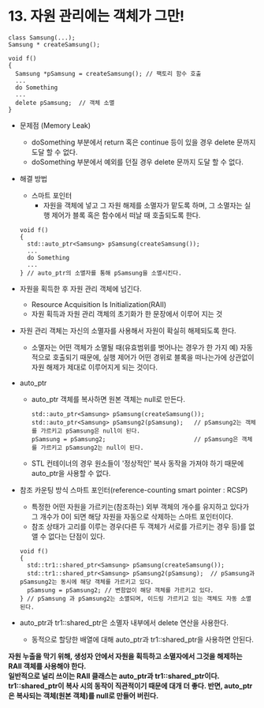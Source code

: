 # 13. 자원 관리에는 객체가 그만!

```
class Samsung(...);
Samsung * createSamsung();
```
```
void f()
{
  Samsung *pSamsung = createSamsung(); // 팩토리 함수 호출
  ...
  do Something
  ...
  delete pSamsung;  // 객체 소멸
}
```
- 문제점 (Memory Leak)
  - doSomething 부분에서 return 혹은 continue 등이 있을 경우 delete 문까지 도달 할 수 없다.
  - doSomething 부분에서 예외를 던질 경우 delete 문까지 도달 할 수 없다.
  
- 해결 방법
  - 스마트 포인터
    - 자원을 객체에 넣고 그 자원 해제를 소멸자가 맡도록 하며, 그 소멸자는 실행 제어가 블록 혹은 함수에서 떠날 때 호출되도록 한다.
  ```
  void f()
  {
    std::auto_ptr<Samsung> pSamsung(createSamsung());
    ...
    do Something
    ...
  } // auto_ptr의 소멸자를 통해 pSamsung을 소멸시킨다.
  ```
- 자원을 획득한 후 자원 관리 객체에 넘긴다.
  -  Resource Acquisition Is Initialization(RAII)
    - 자원 획득과 자원 관리 객체의 초기화가 한 문장에서 이루어 지는 것
- 자원 관리 객체는 자신의 소멸자를 사용해서 자원이 확실히 해제되도록 한다.
  - 소멸자는 어떤 객체가 소멸될 때(유효범위를 벗어나는 경우가 한 가지 예) 자동적으로 호출되기 때문에, 실행 제어가 어떤 경위로 블록을 떠나는가에 상관없이 자원 해제가 제대로 이루어지게 되는 것이다.

- auto_ptr
  - auto_ptr 객체를 복사하면 원본 객체는 null로 만든다.
    ```
    std::auto_ptr<Samsung> pSamsung(createSamsung());
    std::auto_ptr<Samsung> pSamsung2(pSamsung);   // pSamsung2는 객체를 가르키고 pSamsung은 null이 된다.
    pSamsung = pSamsung2;                         // pSamsung은 객체를 가르키고 pSamsung2는 null이 된다.
    ```
  - STL 컨테이너의 경우 원소들이 '정상적인' 복사 동작을 가져야 하기 때문에 auto_ptr을 사용할 수 없다.

- 참조 카운팅 방식 스마트 포인터(reference-counting smart pointer : RCSP)
  - 특정한 어떤 자원을 가르키는(참조하는) 외부 객체의 개수를 유지하고 있다가 그 개수가 0이 되면 해당 자원을 자동으로 삭제하는 스마트 포인터이다.
  - 참조 상태가 고리를 이루는 경우(다른 두 객체가 서로를 가르키는 경우 등)를 없앨 수 없다는 단점이 있다.
  ```
  void f()
  {
    std::tr1::shared_ptr<Samsung> pSamsung(createSamsung());
    std::tr1::shared_ptr<Samsung> pSamsung2(pSamsung);  // pSamsung과 pSamsung2는 동시에 해당 객체를 가르키고 있다.
    pSamsung = pSamsung2; // 변함없이 해당 객체를 가르키고 있다.
  } // pSamsung 과 pSamsung2는 소멸되며, 이드링 가르키고 있는 객체도 자동 소멸 된다.
  ```

- auto_ptr과 tr1::shared_ptr은 소멸자 내부에서 delete 연산을 사용한다.
  - 동적으로 할당한 배열에 대해 auto_ptr과 tr1::shared_ptr을 사용하면 안된다.
  
**자원 누출을 막기 위해, 생성자 안에서 자원을 획득하고 소멸자에서 그것을 해제하는 RAII 객체를 사용해야 한다.<br>**
**일반적으로 널리 쓰이는 RAII 클래스는 auto_ptr과 tr1::shared_ptr이다. tr1::shared_ptr이 복사 시의 동작이 직관적이기 때문에 대개 더 좋다. 반면, auto_ptr은 복사되는 객체(원본 객체)를 null로 만들어 버린다.<br>**
